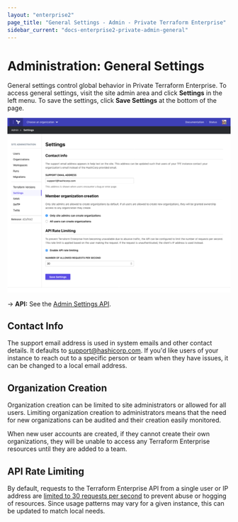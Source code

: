 ```yaml
---
layout: "enterprise2"
page_title: "General Settings - Admin - Private Terraform Enterprise"
sidebar_current: "docs-enterprise2-private-admin-general"
---
```


# Administration: General Settings

General settings control global behavior in Private Terraform Enterprise. To access general settings, visit the site admin area and click **Settings** in the left menu. To save the settings, click **Save Settings** at the bottom of the page.

![screenshot: the Settings admin page](./images/admin-general.png)

-> **API:** See the [Admin Settings API](../../api/admin/settings.html).

## Contact Info

The support email address is used in system emails and other contact details. It defaults to support@hashicorp.com. If you'd like  users of your instance to reach out to a specific person or team when they have issues, it can be changed to a local email address.

## Organization Creation

Organization creation can be limited to site administrators or allowed for all users. Limiting organization creation to administrators means that the need for new organizations can be audited and their creation easily monitored.

When new user accounts are created, if they cannot create their own organizations, they will be unable to access any Terraform Enterprise resources until they are added to a team.

## API Rate Limiting

By default, requests to the Terraform Enterprise API from a single user or IP address are [limited to 30 requests per second](../../api/index.html#rate-limiting) to prevent abuse or hogging of resources. Since usage patterns may vary for a given instance, this can be updated to match local needs.
